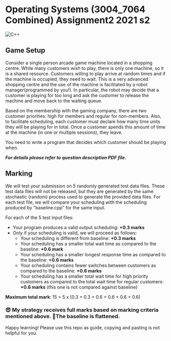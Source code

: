 # Operating Systems (3004_7064 Combined) Assignment2 2021 s2
![C++](https://img.shields.io/badge/c++-%2300599C.svg?style=for-the-badge&logo=c%2B%2B&logoColor=white)



## Game Setup
Consider a single person arcade game machine located in a shopping centre. While many customers wish to play, there is only one machine, so it is a shared resource. Customers willing to play arrive at random times and if the machine is occupied, they need to wait. This is a very advanced shopping centre and the use of the machine is facilitated by a robot manager(programmed by you!). In particular, the robot may decide that a customer is playing for too long and ask the customer to release the machine and move back to the waiting queue.

Based on the membership with the gaming company, there are two customer priorities: high for members and regular for non-members. Also, to facilitate scheduling, each customer must declare how many time units they will be playing for in total. Once a customer spends this amount of time at the machine (in one or multiple sessions), they leave.

You need to write a program that decides which customer should be playing when.

_**For details please refer to question description PDF file.**_

## Marking
We will test your submission on 5 randomly generated test data files. These test data files will not be released, but they are generated by the same stochastic (random) process used to generate the provided data files. For each test file, we will compare your scheduling with the scheduling produced by "baseline.cpp" for the same input.

For each of the 5 test input files:
- Your program produces a valid output scheduling: **+0.3 marks**
- Only if your scheduling is valid, we will proceed as follows:
  - Your scheduling is different from baseline: **+0.3 marks**
  - Your scheduling has a smaller total wait time as compared to the baseline: **+0.6 mark**
  - Your scheduling has a smaller longest response time as compared to the baseline: **+0.6 marks**
  - Your scheduling contains fewer switches between customers as compared to the baseline: **+0.6 marks**
  - Your scheduling has a smaller total wait time for high priority customers as compared to the total wait time for regular customers: **+0.6 marks** (this one is not compared against baseline)
 
**Maximum total mark**: 15 = 5 x (0.3 + 0.3 + 0.6 + 0.6 + 0.6 + 0.6) 

### :sunglasses: My strategy receives full marks based on marking criteria mentioned above. :fist_right:The baseline is flattened.

Happy learning! Please use this repo as guide, copying and pasting is not helpful for you.
